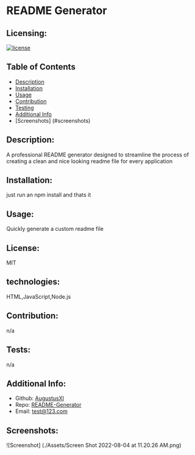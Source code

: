 # README Generator

## Licensing:

[![license](https://img.shields.io/badge/license-MIT-blue)](https://shields.io)

## Table of Contents

- [Description](#description)
- [Installation](#installation)
- [Usage](#usage)
- [Contribution](#contribution)
- [Testing](#testing)
- [Additional Info](#additional-info)
- [Screenshots] (#screenshots)

## Description:

A professional README generator designed to streamline the process of creating a clean and nice looking readme file for every application

## Installation:

just run an npm install and thats it

## Usage:

Quickly generate a custom readme file

## License:

MIT

## technologies:

HTML,JavaScript,Node.js

## Contribution:

n/a

## Tests:

n/a

## Additional Info:

- Github: [AugustusXI](https://github.com/AugustusXI)
- Repo: [README-Generator](https://github.com/README-Generator)
- Email: test@123.com

## Screenshots:

![Screenshot] (./Assets/Screen Shot 2022-08-04 at 11.20.26 AM.png)
